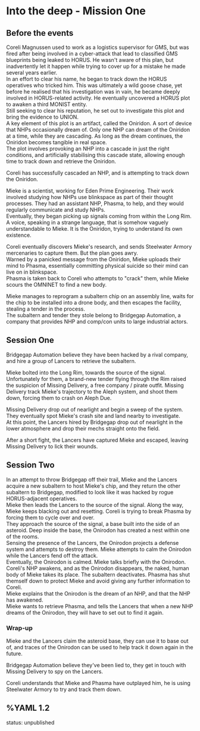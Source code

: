 # Into the deep - Mission One

## Before the events

Coreli Magnussen used to work as a logistics supervisor for GMS, but was fired after being involved in a cyber-attack that lead to classified GMS blueprints being leaked to HORUS. He wasn't aware of this plan, but inadvertently let it happen while trying to cover up for a mistake he made several years earlier.  
In an effort to clear his name, he began to track down the HORUS operatives who tricked him. This was ultimately a wild goose chase, yet before he realised that his investigation was in vain, he became deeply involved in HORUS-related activity. He eventually uncovered a HORUS plot to awaken a third MONIST entity.  
Still seeking to clear his reputation, he set out to investigate this plot and bring the evidence to UNION.  
A key element of this plot is an artifact, called the Oniridon. A sort of device that NHPs occasionally dream of. Only one NHP can dream of the Oniridon at a time, while they are cascading. As long as the dream continues, the Oniridon becomes tangible in real space.  
The plot involves provoking an NHP into a cascade in just the right conditions, and artificially stabilising this cascade state, allowing enough time to track down and retrieve the Oniridon.  
  
Coreli has successfully cascaded an NHP, and is attempting to track down the Oniridon.  

Mieke is a scientist, working for Eden Prime Engineering. Their work involved studying how NHPs use blinkspace as part of their thought processes. They had an assistant NHP, Phasma, to help, and they would regularly communicate and study NHPs.  
Eventually, they began picking up signals coming from within the Long Rim. A voice, speaking in a strange language, that is somehow vaguely understandable to Mieke. It is the Oniridon, trying to understand its own existence.  
  
Coreli eventually discovers Mieke's research, and sends Steelwater Armory mercenaries to capture them. But the plan goes awry.  
Warned by a panicked message from the Oniridon, Mieke uploads their mind to Phasma, essentially committing physical suicide so their mind can live on in blinkspace.  
Phasma is taken back to Coreli who attempts to "crack" them, while Mieke scours the OMNINET to find a new body.

Mieke manages to reprogram a subaltern chip on an assembly line, waits for the chip to be installed into a drone body, and then escapes the facility, stealing a tender in the process.  
The subaltern and tender they stole belong to Bridgegap Automation, a company that provides NHP and comp/con units to large industrial actors.  

## Session One
Bridgegap Automation believe they have been hacked by a rival company, and hire a group of Lancers to retrieve the subaltern.  
  
Mieke bolted into the Long Rim, towards the source of the signal. Unfortunately for them, a brand-new tender flying through the Rim raised the suspicion of Missing Delivery, a free company / pirate outfit. Missing Delivery track Mieke's trajectory to the Aleph system, and shoot them down, forcing them to crash on Aleph Due.

Missing Delivery drop out of nearlight and begin a sweep of the system. They eventually spot Mieke's crash site and land nearby to investigate.  
At this point, the Lancers hired by Bridgegap drop out of nearlight in the lower atmosphere and drop their mechs straight onto the field.  
  
After a short fight, the Lancers have captured Mieke and escaped, leaving Missing Delivery to lick their wounds.

## Session Two
In an attempt to throw Bridgegap off their trail, Mieke and the Lancers acquire a new subaltern to host Mieke's chip, and they return the other subaltern to Bridgegap, modified to look like it was hacked by rogue HORUS-adjacent operatives.  
Mieke then leads the Lancers to the source of the signal. Along the way, Mieke keeps blacking out and resetting. Coreli is trying to break Phasma by forcing them to cycle over and over.  
They approach the source of the signal, a base built into the side of an asteroid.
Deep inside the base, the Onirodon has created a nest within one of the rooms.  
Sensing the presence of the Lancers, the Onirodon projects a defense system and attempts to destroy them. Mieke attempts to calm the Onirodon while the Lancers fend off the attack.  
Eventually, the Onirodon is calmed. Mieke talks briefly with the Onirodon.  
Coreli's NHP awakens, and as the Onirodon disappears, the naked, human body of Mieke takes its place. The subaltern deactivates. Phasma has shut themself down to protect Mieke and avoid giving any further information to Coreli.  
Mieke explains that the Onirodon is the dream of an NHP, and that the NHP has awakened.  
Mieke wants to retrieve Phasma, and tells the Lancers that when a new NHP dreams of the Onirodon, they will have to set out to find it again.

### Wrap-up
Mieke and the Lancers claim the asteroid base, they can use it to base out of, and traces of the Onirodon can be used to help track it down again in the future.

Bridgegap Automation believe they've been lied to, they get in touch with Missing Delivery to spy on the Lancers.

Coreli understands that Mieke and Phasma have outplayed him, he is using Steelwater Armory to try and track them down.

%YAML 1.2
---
status: unpublished